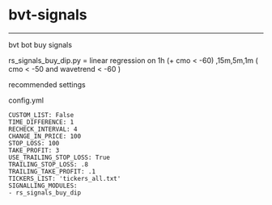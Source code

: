 # bvt-signals
---
bvt bot buy signals<br />

rs_signals_buy_dip.py  =  linear regression on 1h (+ cmo < -60) ,15m,5m,1m ( cmo < -50 and wavetrend < -60 )

recommended settings

config.yml

```
CUSTOM_LIST: False
TIME_DIFFERENCE: 1
RECHECK_INTERVAL: 4
CHANGE_IN_PRICE: 100
STOP_LOSS: 100
TAKE_PROFIT: 3
USE_TRAILING_STOP_LOSS: True
TRAILING_STOP_LOSS: .8
TRAILING_TAKE_PROFIT: .1
TICKERS_LIST: 'tickers_all.txt'
SIGNALLING_MODULES:
- rs_signals_buy_dip
```
